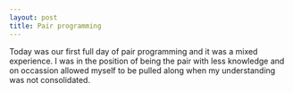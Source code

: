 ```yaml
---
layout: post
title: Pair programming
---
```

Today was our first full day of pair programming and it was a mixed experience.  I was in the position of being the pair with less knowledge and on occassion allowed myself to be pulled along when my understanding was not consolidated.
